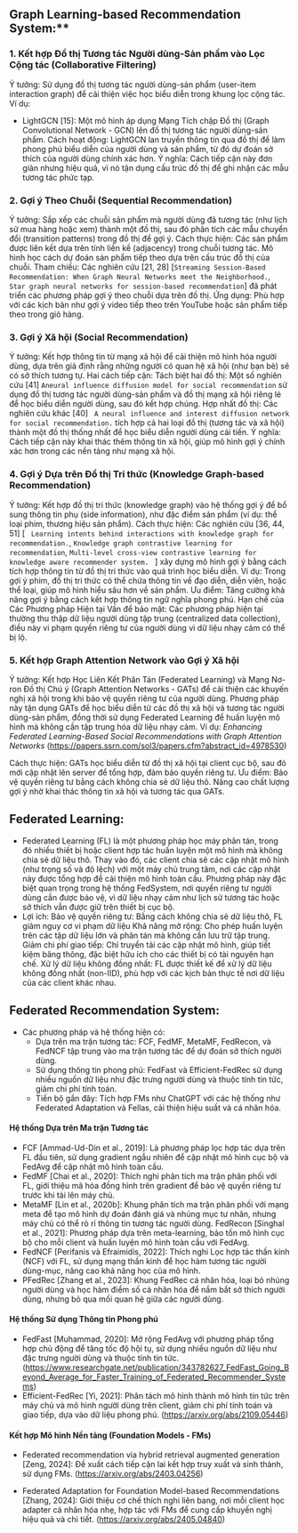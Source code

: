 ## Graph Learning-based Recommendation System:**

### 1. Kết hợp Đồ thị Tương tác Người dùng-Sản phẩm vào Lọc Cộng tác (Collaborative Filtering)
Ý tưởng: Sử dụng đồ thị tương tác người dùng-sản phẩm (user-item interaction graph) để cải thiện việc học biểu diễn trong khung lọc cộng tác.
Ví dụ:
- LightGCN [15]: Một mô hình áp dụng Mạng Tích chập Đồ thị (Graph Convolutional Network - GCN) lên đồ thị tương tác người dùng-sản phẩm.
Cách hoạt động: LightGCN lan truyền thông tin qua đồ thị để làm phong phú biểu diễn của người dùng và sản phẩm, từ đó dự đoán sở thích của người dùng chính xác hơn.
Ý nghĩa: Cách tiếp cận này đơn giản nhưng hiệu quả, vì nó tận dụng cấu trúc đồ thị để ghi nhận các mẫu tương tác phức tạp.
### 2. Gợi ý Theo Chuỗi (Sequential Recommendation)
Ý tưởng: Sắp xếp các chuỗi sản phẩm mà người dùng đã tương tác (như lịch sử mua hàng hoặc xem) thành một đồ thị, sau đó phân tích các mẫu chuyển đổi (transition patterns) trong đồ thị để gợi ý.
Cách thực hiện:
Các sản phẩm được liên kết dựa trên tính liền kề (adjacency) trong chuỗi tương tác.
Mô hình học cách dự đoán sản phẩm tiếp theo dựa trên cấu trúc đồ thị của chuỗi.
Tham chiếu: Các nghiên cứu [21, 28] [` Streaming Session-Based Recommendation: When Graph Neural Networks meet the Neighborhood. `, ` Star graph neural networks for session-based recommendation`] đã phát triển các phương pháp gợi ý theo chuỗi dựa trên đồ thị.
Ứng dụng: Phù hợp với các kịch bản như gợi ý video tiếp theo trên YouTube hoặc sản phẩm tiếp theo trong giỏ hàng.
### 3. Gợi ý Xã hội (Social Recommendation)
Ý tưởng: Kết hợp thông tin từ mạng xã hội để cải thiện mô hình hóa người dùng, dựa trên giả định rằng những người có quan hệ xã hội (như bạn bè) sẽ có sở thích tương tự.
Hai cách tiếp cận:
Tách biệt hai đồ thị: Một số nghiên cứu [41] `Aneural influence diffusion model for social recommendation` sử dụng đồ thị tương tác người dùng-sản phẩm và đồ thị mạng xã hội riêng lẻ để học biểu diễn người dùng, sau đó kết hợp chúng.
Hợp nhất đồ thị: Các nghiên cứu khác [40] ` A neural influence and interest diffusion network for social recommendation.` tích hợp cả hai loại đồ thị (tương tác và xã hội) thành một đồ thị thống nhất để học biểu diễn người dùng cải tiến.
Ý nghĩa: Cách tiếp cận này khai thác thêm thông tin xã hội, giúp mô hình gợi ý chính xác hơn trong các nền tảng như mạng xã hội.
### 4. Gợi ý Dựa trên Đồ thị Tri thức (Knowledge Graph-based Recommendation)
Ý tưởng: Kết hợp đồ thị tri thức (knowledge graph) vào hệ thống gợi ý để bổ sung thông tin phụ (side information), như đặc điểm sản phẩm (ví dụ: thể loại phim, thương hiệu sản phẩm).
Cách thực hiện: Các nghiên cứu [36, 44, 51] [ ` Learning intents behind interactions with knowledge graph for recommendation.`, `Knowledge graph contrastive learning for recommendation`, `Multi-level cross-view contrastive learning for knowledge aware recommender system. ` ] xây dựng mô hình gợi ý bằng cách tích hợp thông tin từ đồ thị tri thức vào quá trình học biểu diễn.
Ví dụ: Trong gợi ý phim, đồ thị tri thức có thể chứa thông tin về đạo diễn, diễn viên, hoặc thể loại, giúp mô hình hiểu sâu hơn về sản phẩm.
Ưu điểm: Tăng cường khả năng gợi ý bằng cách kết hợp thông tin ngữ nghĩa phong phú.
Hạn chế của Các Phương pháp Hiện tại
Vấn đề bảo mật: Các phương pháp hiện tại thường thu thập dữ liệu người dùng tập trung (centralized data collection), điều này vi phạm quyền riêng tư của người dùng vì dữ liệu nhạy cảm có thể bị lộ.

### 5. Kết hợp Graph Attention Network vào Gợi ý Xã hội
Ý tưởng: Kết hợp Học Liên Kết Phân Tán (Federated Learning) và Mạng Nơ-ron Đồ thị Chú ý (Graph Attention Networks - GATs) để cải thiện các khuyến nghị xã hội trong khi bảo vệ quyền riêng tư của người dùng. Phương pháp này tận dụng GATs để học biểu diễn từ các đồ thị xã hội và tương tác người dùng-sản phẩm, đồng thời sử dụng Federated Learning để huấn luyện mô hình mà không cần tập trung hóa dữ liệu nhạy cảm.
Ví dụ: *Enhancing Federated Learning-Based Social Recommendations with Graph Attention Networks* (https://papers.ssrn.com/sol3/papers.cfm?abstract_id=4978530)

Cách thực hiện: GATs học biểu diễn từ đồ thị xã hội tại client cục bộ, sau đó mới cập nhật lên server để tổng hợp, đảm bảo quyền riêng tư.
Ưu điểm: Bảo vệ quyền riêng tư bằng cách không chia sẻ dữ liệu thô. Nâng cao chất lượng gợi ý nhờ khai thác thông tin xã hội và tương tác qua GATs. 


## Federated Learning:
- Federated Learning (FL) là một phương pháp học máy phân tán, trong đó nhiều thiết bị hoặc client hợp tác huấn luyện một mô hình mà không chia sẻ dữ liệu thô. Thay vào đó, các client chia sẻ các cập nhật mô hình (như trọng số và độ lệch) với một máy chủ trung tâm, nơi các cập nhật này được tổng hợp để cải thiện mô hình toàn cầu. Phương pháp này đặc biệt quan trọng trong hệ thống FedSystem, nơi quyền riêng tư người dùng cần được bảo vệ, vì dữ liệu nhạy cảm như lịch sử tương tác hoặc sở thích vẫn được giữ trên thiết bị cục bộ.
- Lợi ích:
Bảo vệ quyền riêng tư: Bằng cách không chia sẻ dữ liệu thô, FL giảm nguy cơ vi phạm dữ liệu
Khả năng mở rộng: Cho phép huấn luyện trên các tập dữ liệu lớn và phân tán mà không cần lưu trữ tập trung.
Giảm chi phí giao tiếp: Chỉ truyền tải các cập nhật mô hình, giúp tiết kiệm băng thông, đặc biệt hữu ích cho các thiết bị có tài nguyên hạn chế.
Xử lý dữ liệu không đồng nhất: FL được thiết kế để xử lý dữ liệu không đồng nhất (non-IID), phù hợp với các kịch bản thực tế nơi dữ liệu của các client khác nhau.


## Federated Recommendation System:
- Các phương pháp và hệ thống hiện có:
    + Dựa trên ma trận tương tác: FCF, FedMF, MetaMF, FedRecon, và FedNCF tập trung vào ma trận tương tác để dự đoán sở thích người dùng.
    + Sử dụng thông tin phong phú: FedFast và Efficient-FedRec sử dụng nhiều nguồn dữ liệu như đặc trưng người dùng và thuộc tính tin tức, giảm chi phí tính toán.
    + Tiến bộ gần đây: Tích hợp FMs như ChatGPT với các hệ thống như Federated Adaptation và Fellas, cải thiện hiệu suất và cá nhân hóa.

#### Hệ thống Dựa trên Ma trận Tương tác
+ FCF [Ammad-Ud-Din et al., 2019]: Là phương pháp lọc hợp tác dựa trên FL đầu tiên, sử dụng gradient ngẫu nhiên để cập nhật mô hình cục bộ và FedAvg để cập nhật mô hình toàn cầu.
+ FedMF [Chai et al., 2020]: Thích nghi phân tích ma trận phân phối với FL, giới thiệu mã hóa đồng hình trên gradient để bảo vệ quyền riêng tư trước khi tải lên máy chủ.
+ MetaMF [Lin et al., 2020b]: Khung phân tích ma trận phân phối với mạng meta để tạo mô hình dự đoán đánh giá và nhúng mục tư nhân, nhưng máy chủ có thể rò rỉ thông tin tương tác người dùng.
FedRecon [Singhal et al., 2021]: Phương pháp dựa trên meta-learning, bảo tồn mô hình cục bộ cho mỗi client và huấn luyện mô hình toàn cầu với FedAvg.
+ FedNCF [Perifanis và Efraimidis, 2022]: Thích nghi Lọc hợp tác thần kinh (NCF) với FL, sử dụng mạng thần kinh để học hàm tương tác người dùng-mục, nâng cao khả năng học của mô hình.
+ PFedRec [Zhang et al., 2023]: Khung FedRec cá nhân hóa, loại bỏ nhúng người dùng và học hàm điểm số cá nhân hóa để nắm bắt sở thích người dùng, nhưng bỏ qua mối quan hệ giữa các người dùng.

#### Hệ thống Sử dụng Thông tin Phong phú
+ FedFast [Muhammad, 2020]: Mở rộng FedAvg với phương pháp tổng hợp chủ động để tăng tốc độ hội tụ, sử dụng nhiều nguồn dữ liệu như đặc trưng người dùng và thuộc tính tin tức. (https://www.researchgate.net/publication/343782627_FedFast_Going_Beyond_Average_for_Faster_Training_of_Federated_Recommender_Systems)
+ Efficient-FedRec [Yi, 2021]: Phân tách mô hình thành mô hình tin tức trên máy chủ và mô hình người dùng trên client, giảm chi phí tính toán và giao tiếp, dựa vào dữ liệu phong phú. (https://arxiv.org/abs/2109.05446)

#### Kết hợp Mô hình Nền tảng (Foundation Models - FMs)
+ Federated recommendation via hybrid retrieval augmented generation [Zeng, 2024]: Đề xuất cách tiếp cận lai kết hợp truy xuất và sinh thành, sử dụng FMs. (https://arxiv.org/abs/2403.04256)

+ Federated Adaptation for Foundation Model-based Recommendations [Zhang, 2024]: Giới thiệu cơ chế thích nghi liên bang, nơi mỗi client học adapter cá nhân hóa nhẹ, hợp tác với FMs để cung cấp khuyến nghị hiệu quả và chi tiết. (https://arxiv.org/abs/2405.04840)


